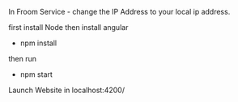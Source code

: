 In Froom Service - change the IP Address to your local ip address. 

first install Node 
then install angular 
- npm install 

then run 
- npm start 

Launch Website in localhost:4200/

